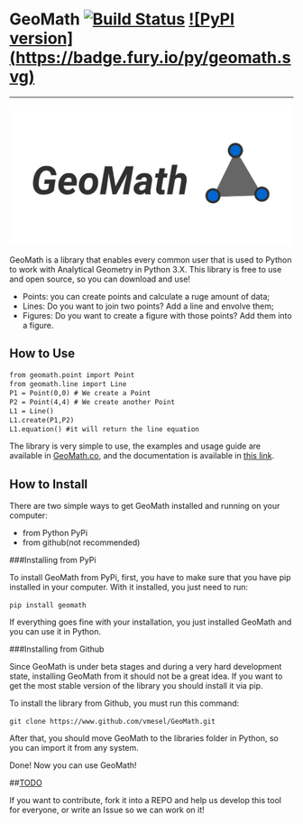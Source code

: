 # GeoMath [![Build Status](https://travis-ci.org/vmesel/GeoMath.svg?branch=master)](https://travis-ci.org/vmesel/GeoMath) [![PyPI version] (https://badge.fury.io/py/geomath.svg)](https://badge.fury.io/py/geomath)

----------------------

![image](imgs/geomath.png)


GeoMath is a library that enables every common user that is used to Python to work with Analytical Geometry in Python 3.X. This library is free to use and open source, so you can download and use!

- Points: you can create points and calculate a ruge amount of data;
- Lines: Do you want to join two points? Add a line and envolve them;
- Figures: Do you want to create a figure with those points? Add them into a figure.

## How to Use

```
from geomath.point import Point
from geomath.line import Line
P1 = Point(0,0) # We create a Point
P2 = Point(4,4) # We create another Point
L1 = Line()
L1.create(P1,P2)
L1.equation() #it will return the line equation
```

The library is very simple to use, the examples and usage guide are available in [GeoMath.co](http://geomath.co), and the documentation is available in [this link](https://geomath.readthedocs.io/).

## How to Install

There are two simple ways to get GeoMath installed and running on your computer:

- from Python PyPi
- from github(not recommended)

###Installing from PyPi

To install GeoMath from PyPi, first, you have to make sure that you have pip installed in your computer. With it installed, you just need to run:

``` pip install geomath ```

If everything goes fine with your installation, you just installed GeoMath and you can use it in Python.

###Installing from Github

Since GeoMath is under beta stages and during a very hard development state, installing GeoMath from it should not be a great idea. If you want to get the most stable version of the library you should install it via pip.

To install the library from Github, you must run this command:

``` git clone https://www.github.com/vmesel/GeoMath.git ```

After that, you should move GeoMath to the libraries folder in Python, so you can import it from any system.

Done! Now you can use GeoMath!

##[TODO](/todo.md)

If you want to contribute, fork it into a REPO and help us develop this tool for everyone, or write an Issue so we can work on it!
